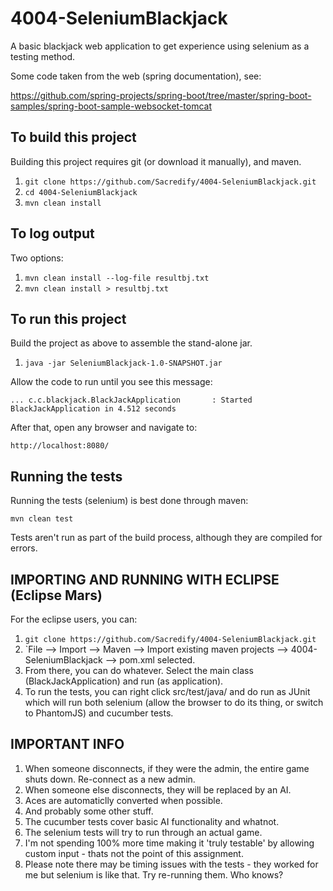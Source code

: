 # 4004-SeleniumBlackjack
A basic blackjack web application to get experience using selenium as a testing method.

Some code taken from the web (spring documentation), see:

https://github.com/spring-projects/spring-boot/tree/master/spring-boot-samples/spring-boot-sample-websocket-tomcat


To build this project
---------------------

Building this project requires git (or download it manually), and maven. 

  1. `git clone https://github.com/Sacredify/4004-SeleniumBlackjack.git`
  2. `cd 4004-SeleniumBlackjack`
  3. `mvn clean install`
  
To log output
-------------

Two options:

  1. `mvn clean install --log-file resultbj.txt`
  2. `mvn clean install > resultbj.txt`

To run this project
-------------------

Build the project as above to assemble the stand-alone jar.

  1. `java -jar SeleniumBlackjack-1.0-SNAPSHOT.jar`

Allow the code to run until you see this message:
  
  `... c.c.blackjack.BlackJackApplication       : Started BlackJackApplication in 4.512 seconds`
  
After that, open any browser and navigate to:

  `http://localhost:8080/`

Running the tests
-----------------

Running the tests (selenium) is best done through maven:

  `mvn clean test`
  
Tests aren't run as part of the build process, although they are compiled for errors.

IMPORTING AND RUNNING WITH ECLIPSE (Eclipse Mars)
----------------------

For the eclipse users, you can:

  1. `git clone https://github.com/Sacredify/4004-SeleniumBlackjack.git`
  2. `File --> Import --> Maven --> Import existing maven projects --> 4004-SeleniumBlackjack --> pom.xml selected.
  3. From there, you can do whatever. Select the main class (BlackJackApplication) and run (as application).
  4. To run the tests, you can right click src/test/java/ and do run as JUnit which will run both selenium (allow the browser to do its thing, or switch to PhantomJS) and cucumber tests. 

IMPORTANT INFO
--------------

  1. When someone disconnects, if they were the admin, the entire game shuts down. Re-connect as a new admin.
  2. When someone else disconnects, they will be replaced by an AI.
  3. Aces are automaticlly converted when possible.
  4. And probably some other stuff.
  5. The cucumber tests cover basic AI functionality and whatnot.
  6. The selenium tests will try to run through an actual game.
  7. I'm not spending 100% more time making it 'truly testable' by allowing custom input - thats not the point of this assignment.
  8. Please note there may be timing issues with the tests - they worked for me but selenium is like that. Try re-running them. Who knows?
